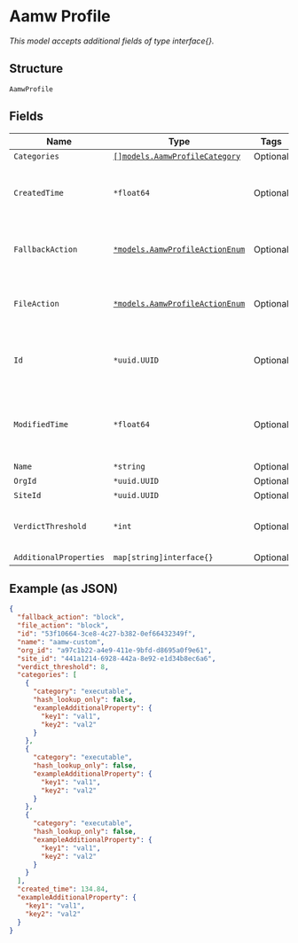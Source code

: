 
# Aamw Profile

*This model accepts additional fields of type interface{}.*

## Structure

`AamwProfile`

## Fields

| Name | Type | Tags | Description |
|  --- | --- | --- | --- |
| `Categories` | [`[]models.AamwProfileCategory`](../../doc/models/aamw-profile-category.md) | Optional | - |
| `CreatedTime` | `*float64` | Optional | When the object has been created, in epoch |
| `FallbackAction` | [`*models.AamwProfileActionEnum`](../../doc/models/aamw-profile-action-enum.md) | Optional | enum: `block`, `permit`<br><br>**Default**: `"block"` |
| `FileAction` | [`*models.AamwProfileActionEnum`](../../doc/models/aamw-profile-action-enum.md) | Optional | enum: `block`, `permit`<br><br>**Default**: `"block"` |
| `Id` | `*uuid.UUID` | Optional | Unique ID of the object instance in the Mist Organization |
| `ModifiedTime` | `*float64` | Optional | When the object has been modified for the last time, in epoch |
| `Name` | `*string` | Optional | - |
| `OrgId` | `*uuid.UUID` | Optional | - |
| `SiteId` | `*uuid.UUID` | Optional | - |
| `VerdictThreshold` | `*int` | Optional | **Default**: `8`<br><br>**Constraints**: `>= 1`, `<= 10` |
| `AdditionalProperties` | `map[string]interface{}` | Optional | - |

## Example (as JSON)

```json
{
  "fallback_action": "block",
  "file_action": "block",
  "id": "53f10664-3ce8-4c27-b382-0ef66432349f",
  "name": "aamw-custom",
  "org_id": "a97c1b22-a4e9-411e-9bfd-d8695a0f9e61",
  "site_id": "441a1214-6928-442a-8e92-e1d34b8ec6a6",
  "verdict_threshold": 8,
  "categories": [
    {
      "category": "executable",
      "hash_lookup_only": false,
      "exampleAdditionalProperty": {
        "key1": "val1",
        "key2": "val2"
      }
    },
    {
      "category": "executable",
      "hash_lookup_only": false,
      "exampleAdditionalProperty": {
        "key1": "val1",
        "key2": "val2"
      }
    },
    {
      "category": "executable",
      "hash_lookup_only": false,
      "exampleAdditionalProperty": {
        "key1": "val1",
        "key2": "val2"
      }
    }
  ],
  "created_time": 134.84,
  "exampleAdditionalProperty": {
    "key1": "val1",
    "key2": "val2"
  }
}
```

